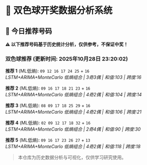 # 🎯 双色球开奖数据分析系统

<!-- BEGIN:recommendations -->
## 🎯 今日推荐号码

**⚠️ 以下推荐号码基于历史统计分析，仅供参考，不保证中奖！**

### 双色球推荐 (更新时间: 2025年10月28日 23:20:02)

**推荐 1** (ML低熵): `09 12 16 17 24 25` + `16`  
*LSTM+ARIMA+MonteCarlo 低熵组合 | 3奇3偶 | 和值:103 | 跨度:16*

**推荐 2** (ML低熵): `09 16 17 18 21 23` + `16`  
*LSTM+ARIMA+MonteCarlo 低熵组合 | 4奇2偶 | 和值:104 | 跨度:14*

**推荐 3** (ML低熵): `08 09 17 18 25 29` + `16`  
*LSTM+ARIMA+MonteCarlo 低熵组合 | 4奇2偶 | 和值:106 | 跨度:21*

**推荐 4** (ML低熵): `02 09 12 17 18 32` + `16`  
*LSTM+ARIMA+MonteCarlo 低熵组合 | 2奇4偶 | 和值:90 | 跨度:30*

**推荐 5** (ML低熵): `09 16 17 23 26 27` + `13`  
*LSTM+ARIMA+MonteCarlo 低熵组合 | 4奇2偶 | 和值:118 | 跨度:18*

<!-- END:recommendations -->













































































> 本仓库为历史数据分析与可视化，仅供学习研究使用。

